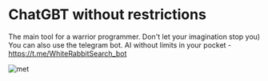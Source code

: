 # ChatGBT without restrictions
The main tool for a warrior programmer. Don't let your imagination stop you)
You can also use the telegram bot. AI without limits in your pocket - https://t.me/WhiteRabbitSearch_bot

![met](https://user-images.githubusercontent.com/111556231/218865068-607cc588-12e5-4bd0-8658-3719db80a205.png)
